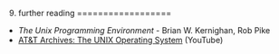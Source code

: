 9. further reading
==================

- _The Unix Programming Environment_ - Brian W. Kernighan, Rob Pike
- [AT&T Archives: The UNIX Operating System](https://www.youtube.com/watch?v=tc4ROCJYbm0) (YouTube)
